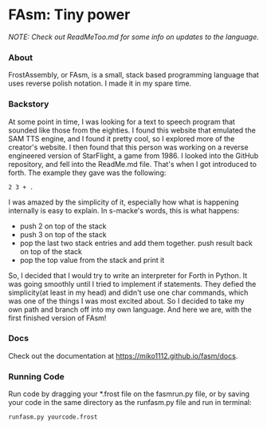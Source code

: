# FAsm: Tiny power

*NOTE: Check out ReadMeToo.md for some info on updates to the language.*

### About

FrostAssembly, or FAsm, is a small, stack based programming language that uses reverse polish notation. I made it in my spare time.

### Backstory

At some point in time, I was looking for a text to speech program that sounded like those from the eighties. I found this website that emulated the SAM TTS engine, and I found it pretty cool, so I explored more of the creator's website. I then found that this person was working on a reverse engineered version of StarFlight, a game from 1986. I looked into the GitHub repository, and fell into the ReadMe.md file. That's when I got introduced to forth. The example they gave was the following:
```
2 3 + .
```
I was amazed by the simplicity of it, especially how what is happening internally is easy to explain. In s-macke's words, this is what happens:
 - push 2 on top of the stack
 - push 3 on top of the stack
 - pop the last two stack entries and add them together. push result back on top of the stack
 - pop the top value from the stack and print it

So, I decided that I would try to write an interpreter for Forth in Python. It was going smoothly until I tried to implement if statements. They defied the simplicity(at least in my head) and didn't use one char commands, which was one of the things I was most excited about. So I decided to take my own path and branch off into my own language. And here we are, with the first finished version of FAsm!

### Docs

Check out the documentation at https://miko1112.github.io/fasm/docs.

### Running Code

Run code by dragging your *.frost file on the fasmrun.py file, or by saving your code in the same directory as the runfasm.py file and run in terminal:
```
runfasm.py yourcode.frost
```